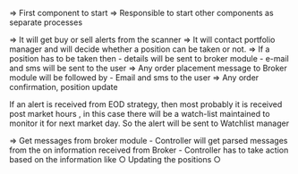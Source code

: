 =>  First component to start 
=>  Responsible to start other components as separate processes

=>  It will get buy or sell alerts from the scanner
=>  It will contact portfolio manager and will decide whether a position can be taken or not. 
=>  If a position has to be taken then 
	- details will be sent to broker module 
	- e-mail and sms will be sent to the user
=>  Any order placement message to Broker module will be followed by
	- Email and sms to the user 
=>  Any order confirmation, position update 

If an alert is received from EOD strategy, then most probably it is received post market hours  , in this case there will be a watch-list maintained to monitor it for next market day. So the alert will be sent to Watchlist manager


=> Get messages from broker module
	- Controller will get parsed messages from the on information received from Broker
	- Controller has to take action based on the information like
		○ Updating the positions 
		○ 
